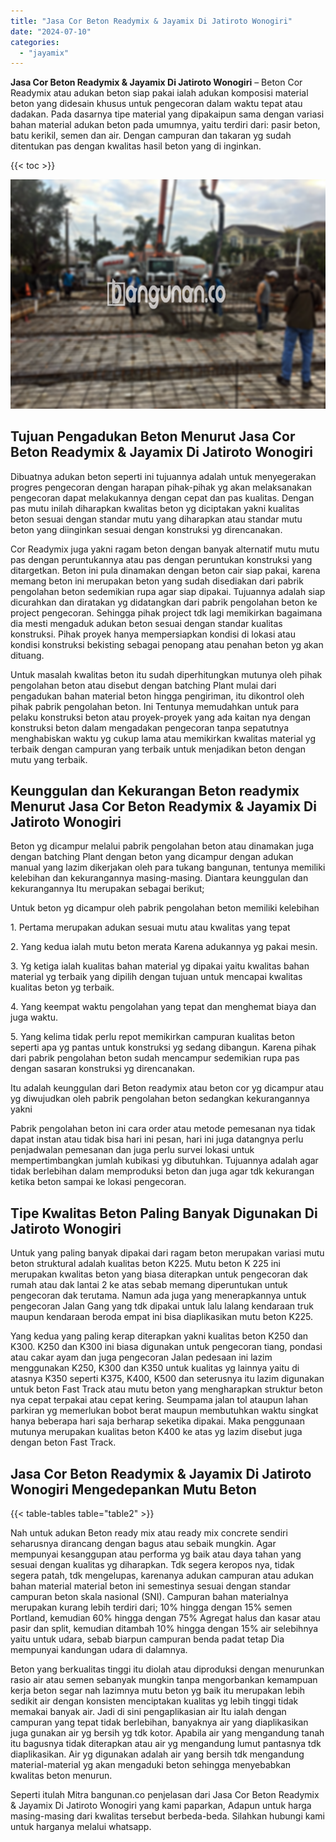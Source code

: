 ```yaml
---
title: "Jasa Cor Beton Readymix & Jayamix Di Jatiroto Wonogiri"
date: "2024-07-10"
categories: 
  - "jayamix"
---
```


**Jasa Cor Beton Readymix & Jayamix Di Jatiroto Wonogiri** – Beton Cor Readymix atau adukan beton siap pakai ialah adukan komposisi material beton yang didesain khusus untuk pengecoran dalam waktu tepat atau dadakan. Pada dasarnya tipe material yang dipakaipun sama dengan variasi bahan material adukan beton pada umumnya, yaitu terdiri dari: pasir beton, batu kerikil, semen dan air. Dengan campuran dan takaran yg sudah ditentukan pas dengan kwalitas hasil beton yang di inginkan.

{{< toc >}}

![Jasa Cor Beton Readymix & Jayamix Di Jatiroto Wonogiri](/images/jasa-cor-readymix-47.png)

## Tujuan Pengadukan Beton Menurut Jasa Cor Beton Readymix & Jayamix Di Jatiroto Wonogiri

Dibuatnya adukan beton seperti ini tujuannya adalah untuk menyegerakan progres pengecoran dengan harapan pihak-pihak yg akan melaksanakan pengecoran dapat melakukannya dengan cepat dan pas kualitas. Dengan pas mutu inilah diharapkan kwalitas beton yg diciptakan yakni kualitas beton sesuai dengan standar mutu yang diharapkan atau standar mutu beton yang diinginkan sesuai dengan konstruksi yg direncanakan.

Cor Readymix juga yakni ragam beton dengan banyak alternatif mutu mutu pas dengan peruntukannya atau pas dengan peruntukan konstruksi yang ditargetkan. Beton ini pula dinamakan dengan beton cair siap pakai, karena memang beton ini merupakan beton yang sudah disediakan dari pabrik pengolahan beton sedemikian rupa agar siap dipakai. Tujuannya adalah siap dicurahkan dan diratakan yg didatangkan dari pabrik pengolahan beton ke project pengecoran. Sehingga pihak project tdk lagi memikirkan bagaimana dia mesti mengaduk adukan beton sesuai dengan standar kualitas konstruksi. Pihak proyek hanya mempersiapkan kondisi di lokasi atau kondisi konstruksi bekisting sebagai penopang atau penahan beton yg akan dituang.

Untuk masalah kwalitas beton itu sudah diperhitungkan mutunya oleh pihak pengolahan beton atau disebut dengan batching Plant mulai dari pengadukan bahan material beton hingga pengiriman, itu dikontrol oleh pihak pabrik pengolahan beton. Ini Tentunya memudahkan untuk para pelaku konstruksi beton atau proyek-proyek yang ada kaitan nya dengan konstruksi beton dalam mengadakan pengecoran tanpa sepatutnya menghabiskan waktu yg cukup lama atau memikirkan kwalitas material yg terbaik dengan campuran yang terbaik untuk menjadikan beton dengan mutu yang terbaik.

## Keunggulan dan Kekurangan Beton readymix Menurut Jasa Cor Beton Readymix & Jayamix Di Jatiroto Wonogiri

Beton yg dicampur melalui pabrik pengolahan beton atau dinamakan juga dengan batching Plant dengan beton yang dicampur dengan adukan manual yang lazim dikerjakan oleh para tukang bangunan, tentunya memiliki kelebihan dan kekurangannya masing-masing. Diantara keunggulan dan kekurangannya Itu merupakan sebagai berikut;

Untuk beton yg dicampur oleh pabrik pengolahan beton memiliki kelebihan

1\. Pertama merupakan adukan sesuai mutu atau kwalitas yang tepat

2\. Yang kedua ialah mutu beton merata Karena adukannya yg pakai mesin.

3\. Yg ketiga ialah kualitas bahan material yg dipakai yaitu kwalitas bahan material yg terbaik yang dipilih dengan tujuan untuk mencapai kwalitas kualitas beton yg terbaik.

4\. Yang keempat waktu pengolahan yang tepat dan menghemat biaya dan juga waktu.

5\. Yang kelima tidak perlu repot memikirkan campuran kualitas beton seperti apa yg pantas untuk konstruksi yg sedang dibangun. Karena pihak dari pabrik pengolahan beton sudah mencampur sedemikian rupa pas dengan sasaran konstruksi yg direncanakan.

Itu adalah keunggulan dari Beton readymix atau beton cor yg dicampur atau yg diwujudkan oleh pabrik pengolahan beton sedangkan kekurangannya yakni

Pabrik pengolahan beton ini cara order atau metode pemesanan nya tidak dapat instan atau tidak bisa hari ini pesan, hari ini juga datangnya perlu penjadwalan pemesanan dan juga perlu survei lokasi untuk mempertimbangkan jumlah kubikasi yg dibutuhkan. Tujuannya adalah agar tidak berlebihan dalam memproduksi beton dan juga agar tdk kekurangan ketika beton sampai ke lokasi pengecoran.

## Tipe Kwalitas Beton Paling Banyak Digunakan Di Jatiroto Wonogiri

Untuk yang paling banyak dipakai dari ragam beton merupakan variasi mutu beton struktural adalah kualitas beton K225. Mutu beton K 225 ini merupakan kwalitas beton yang biasa diterapkan untuk pengecoran dak rumah atau dak lantai 2 ke atas sebab memang diperuntukan untuk pengecoran dak terutama. Namun ada juga yang menerapkannya untuk pengecoran Jalan Gang yang tdk dipakai untuk lalu lalang kendaraan truk maupun kendaraan beroda empat ini bisa diaplikasikan mutu beton K225.

Yang kedua yang paling kerap diterapkan yakni kualitas beton K250 dan K300. K250 dan K300 ini biasa digunakan untuk pengecoran tiang, pondasi atau cakar ayam dan juga pengecoran Jalan pedesaan ini lazim menggunakan K250, K300 dan K350 untuk kualitas yg lainnya yaitu di atasnya K350 seperti K375, K400, K500 dan seterusnya itu lazim digunakan untuk beton Fast Track atau mutu beton yang mengharapkan struktur beton nya cepat terpakai atau cepat kering. Seumpama jalan tol ataupun lahan parkiran yg memerlukan bobot berat maupun membutuhkan waktu singkat hanya beberapa hari saja berharap seketika dipakai. Maka penggunaan mutunya merupakan kualitas beton K400 ke atas yg lazim disebut juga dengan beton Fast Track.

## Jasa Cor Beton Readymix & Jayamix Di Jatiroto Wonogiri Mengedepankan Mutu Beton

{{< table-tables table="table2" >}}

Nah untuk adukan Beton ready mix atau ready mix concrete sendiri seharusnya dirancang dengan bagus atau sebaik mungkin. Agar mempunyai kesanggupan atau performa yg baik atau daya tahan yang sesuai dengan kualitas yg diharapkan. Tdk segera keropos nya, tidak segera patah, tdk mengelupas, karenanya adukan campuran atau adukan bahan material material beton ini semestinya sesuai dengan standar campuran beton skala nasional (SNI). Campuran bahan materialnya merupakan kurang lebih terdiri dari; 10% hingga dengan 15% semen Portland, kemudian 60% hingga dengan 75% Agregat halus dan kasar atau pasir dan split, kemudian ditambah 10% hingga dengan 15% air selebihnya yaitu untuk udara, sebab biarpun campuran benda padat tetap Dia mempunyai kandungan udara di dalamnya.

Beton yang berkualitas tinggi itu diolah atau diproduksi dengan menurunkan rasio air atau semen sebanyak mungkin tanpa mengorbankan kemampuan kerja beton segar nah lazimnya mutu beton yg baik itu merupakan lebih sedikit air dengan konsisten menciptakan kualitas yg lebih tinggi tidak memakai banyak air. Jadi di sini pengaplikasian air Itu ialah dengan campuran yang tepat tidak berlebihan, banyaknya air yang diaplikasikan juga gunakan air yg bersih yg tdk kotor. Apabila air yang mengandung tanah itu bagusnya tidak diterapkan atau air yg mengandung lumut pantasnya tdk diaplikasikan. Air yg digunakan adalah air yang bersih tdk mengandung material-material yg akan mengaduki beton sehingga menyebabkan kwalitas beton menurun.

Seperti itulah Mitra bangunan.co penjelasan dari Jasa Cor Beton Readymix & Jayamix Di Jatiroto Wonogiri yang kami paparkan, Adapun untuk harga masing-masing dari kwalitas tersebut berbeda-beda. Silahkan hubungi kami untuk harganya melalui whatsapp.
